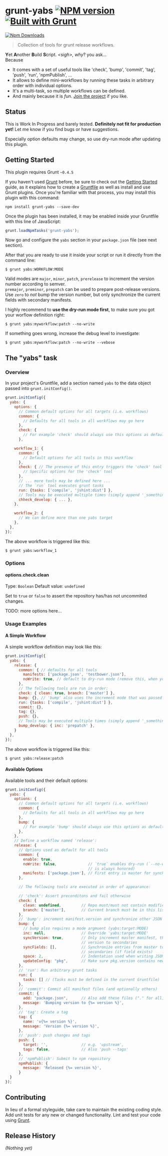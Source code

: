 # grunt-yabs [![NPM version](https://badge.fury.io/js/grunt-yabs.png)](http://badge.fury.io/js/grunt-yabs) [![Built with Grunt](https://cdn.gruntjs.com/builtwith.png)](http://gruntjs.com/)

[![Npm Downloads](https://nodei.co/npm/grunt-yabs.png?downloads=true&stars=true)](https://nodei.co/npm/grunt-yabs.png?downloads=true&stars=true)

> Collection of tools for grunt release workflows.

<b>Y</b>et <b>A</b>nother <b>B</b>uild <b>S</b>cript. *&lt;sigh>, why*? you ask...<br>
Because
- It comes with a set of useful tools like 'check', 'bump', 'commit', 'tag', 
  'push', 'run', 'npmPublish', ...
- It allows to define mini-workflows by running these tasks in arbitrary order
  with individual options.
- It's a multi-task, so multiple workflows can be defined.
- And mainly because it is *fun*. 
  [Join the project](https://github.com/mar10/grunt-yabs/blob/master/tasks/yabs.js) 
  if you like.


## Status
This is Work In Progress and barely tested. **Definitely not fit for production yet!**
Let me know if you find bugs or have suggestions.

Especially option defaults may change, so use dry-run mode after updating this 
plugin.


## Getting Started
This plugin requires Grunt `~0.4.5`

If you haven't used [Grunt](http://gruntjs.com/) before, be sure to check out the [Getting Started](http://gruntjs.com/getting-started) guide, as it explains how to create a [Gruntfile](http://gruntjs.com/sample-gruntfile) as well as install and use Grunt plugins. Once you're familiar with that process, you may install this plugin with this command:

```shell
npm install grunt-yabs --save-dev
```

Once the plugin has been installed, it may be enabled inside your Gruntfile with 
this line of JavaScript:

```js
grunt.loadNpmTasks('grunt-yabs');
```

Now go and configure the `yabs` section in your `package.json` file (see next
section).

After that you are ready to use it inside your script or run it directly from the
command line:
```shell
$ grunt yabs:WORKFLOW:MODE
```
Valid modes are `major`, `minor`, `patch`, `prerelease` to increment the version
number according to semver.<br>
`premajor`, `preminor`, `prepatch` can be used to prepare post-release versions.<br>
Use `zero` to *not* bump the version number, but only synchronize the current 
fields with secondary manifests.

I highly recommend to **use the dry-run mode first**, to make sure you got your 
worflow definition right:
```shell
$ grunt yabs:myworkflow:patch --no-write
```
If something goes wrong, increase the debug level to investigate:
```shell
$ grunt yabs:myworkflow:patch --no-write --vebose
```

## The "yabs" task

### Overview
In your project's Gruntfile, add a section named `yabs` to the data object 
passed into `grunt.initConfig()`.

```js
grunt.initConfig({
  yabs: {
    options: {
      // Common default options for all targets (i.e. workflows)
      common: { 
        // Defaults for all tools in all workflows may go here
      },
      check: {
        // For example 'check' should always use this options as default...
      },

    workflow_1: {
      common: {
        // Default options for all tools in this workflow
      },
      check: { // The presence of this entry triggers the 'check' tool
        // Specific options for the 'check' tool
      },
      // ... more tools may be defined here ...
      // The `run` tool executes grunt tasks 
      run: {tasks: ['compile', 'jshint:dist'] },
      // Tools may be executed multiple times (simply append '_something')
      chheck_develop: { ... },
    },

    workflow_2: {
      // We can define more than one yabs target
    },
  },
});
```

The above workflow is triggered like this:
```shell
$ grunt yabs:workflow_1
```


### Options

#### options.check.clean
Type: `Boolean`
Default value: `undefined`

Set to `true` or `false` to assert the repository has/has not uncommited changes.

TODO: more options here...


### Usage Examples

#### A Simple Workflow
A simple workflow definition may look like this:

```js
grunt.initConfig({
  yabs: {
    release: {
      common: { // defaults for all tools
        manifests: ['package.json', 'testbower.json'],
        noWrite: true, // default to dry-run mode (remove this, when you are sure)
      },
      // The following tools are run in order:
      check: { clean: true, branch: ['master'] },
      bump: {}, // 'bump' also uses the increment mode that was passed as `yabs:release:MODE`
      run: {tasks: ['compile', 'jshint:dist'] },
      commit: {},
      tag: {},
      push: {},
      // Tools may be executed multiple times (simply append '_something')
      bump_develop: { inc: 'prepatch' },
    }
  },
});
```
The above workflow is triggered like this:
```shell
$ grunt yabs:release:patch
```

#### Available Options
Available tools and their default options:

```js
grunt.initConfig({
  yabs: {
    options: {
      // Common default options for all targets (i.e. workflows)
      common: { 
        // Defaults for all tools in all workflows may go here
      },
      bump: {
        // For example 'bump' should always use this options as default...
      },
    },
    // Define a workflow named 'release':
    release: {
      // Options used as default for all tools
      common: {
        enable: true,
        noWrite: false,              // `true` enables dry-run (`--no-write` 
                                     // is always honored)
        manifests: ['package.json'], // First entry is master for synchronizing
      },

      // The following tools are executed in order of appearance:

      // 'check': Assert preconditons and fail otherwise
      check: {
        clean: undefined,         // Repo must/must not contain modifications? 
        branch: ['master'],       // Current branch must be in this list
      },
      // 'bump': increment manifest.version and synchronize other JSON files.
      bump: {
        // bump also requires a mode argmuent (yabs:target:MODE)
        inc: null,                // Override 'yabs:target:MODE'
        syncVersion: true,        // Only increment master manifest, then copy 
                                  // version to secondaries
        syncFields: [],           // Synchronize entries from master to 
                                  // secondaries (if field exists)
        space: 2,                 // Indentation used when writing JSON files
        updateConfig: "pkg",      // Make sure pkg.version contains new value
      },
      // 'run': Run arbitrary grunt tasks
      run: {
        tasks: [] // (Tasks must be defined in the current Gruntfile)
      },
      // 'commit': Commit all manifest files (and optionally others)
      commit: {
        add: "package.json",      // Also add these files ("." for all)
        message: 'Bumping version to {%= version %}',
      },
      // 'tag': Create a tag
      tag: {
        name: 'v{%= version %}',
        message: 'Version {%= version %}',
      },
      // 'push': push changes and tags
      push: {
        target: '',               // e.g. 'upstream',
        tags: false,              // Also 'push --tags'
      },
      // 'npmPublish': Submit to npm repository
      npmPublish: {
        message: 'Released {%= version %}',
      }
  }
});
```

## Contributing
In lieu of a formal styleguide, take care to maintain the existing coding style. 
Add unit tests for any new or changed functionality. Lint and test your code using 
[Grunt](http://gruntjs.com/).

## Release History
_(Nothing yet)_
